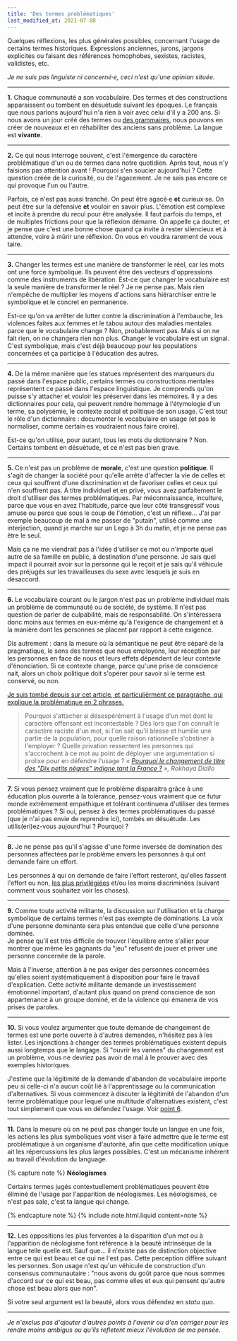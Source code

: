 ```yaml
---
title: 'Des termes problématiques'
last_modified_at: 2021-07-08
---
```


Quelques réflexions, les plus générales possibles, concernant l'usage de certains termes historiques. Expressions anciennes, jurons, jargons explicites ou faisant des références homophobes, sexistes, racistes, validistes, etc.

_Je ne suis pas linguiste ni concerné·e, ceci n'est qu'une opinion située._

---

<strong id="p1">1.</strong> Chaque communauté a son vocabulaire. Des termes et des constructions apparaissent ou tombent en désuétude suivant les époques. Le français que nous parlons aujourd'hui n'a rien à voir avec celui d'il y a 200 ans. Si nous avons un jour créé des termes ou [des grammaires](/notes/2017-10-mon-propre-guide-d-ecriture-inclusive/), nous pouvons en créer de nouveaux et en réhabiliter des anciens sans problème. La langue est **vivante**.

---

<strong id="p2">2.</strong> Ce qui nous interroge souvent, c'est l'émergence du caractère problématique d'un ou de termes dans notre quotidien. Après tout, nous n'y faisions pas attention avant ! Pourquoi s'en soucier aujourd'hui ? Cette question créée de la curiosité, ou de l'agacement. Je ne sais pas encore ce qui provoque l'un ou l'autre.

Parfois, ce n'est pas aussi tranché. On peut être agacé·e **et** curieux·se. On peut être sur la défensive **et** vouloir en savoir plus. L'émotion est complexe et incite à prendre du recul pour être analysée. Il faut parfois du temps, et de multiples frictions pour que la réflexion démarre. On appelle ça douter, et je pense que c'est une bonne chose quand ça invite à rester silencieux et à attendre, voire à mûrir une réflexion. On vous en voudra rarement de vous taire.

---

<strong id="p3">3.</strong> Changer les termes est une manière de transformer le réel, car les mots ont une force symbolique. Ils peuvent être des vecteurs d'oppressions comme des instruments de libération. Est-ce que changer le vocabulaire est la seule manière de transformer le réel ? Je ne pense pas. Mais rien n'empêche de multiplier les moyens d'actions sans hiérarchiser entre le symbolique et le concret en permanence.

Est-ce qu'on va arrêter de lutter contre la discrimination à l'embauche, les violences faites aux femmes et le tabou autour des maladies mentales parce que le vocabulaire change ? Non, probablement pas. Mais si on ne fait rien, on ne changera rien non plus. Changer le vocabulaire est un signal. C'est symbolique, mais c'est déjà beaucoup pour les populations concernées et ça participe à l'éducation des autres.

---

<strong id="p4">4.</strong> De la même manière que les statues représentent des marqueurs du passé dans l'espace public, certains termes ou constructions mentales représentent ce passé dans l'espace linguistique. Je comprends qu'on puisse s'y attacher et vouloir les préserver dans les mémoires. Il y a des dictionnaires pour cela, qui peuvent rendre hommage à l'étymologie d'un terme, sa polysémie, le contexte social et politique de son usage. C'est tout le rôle d'un dictionnaire : documenter le vocabulaire en usage (et pas le normaliser, comme certain·es voudraient nous faire croire).

Est-ce qu'on utilise, pour autant, tous les mots du dictionnaire ? Non. Certains tombent en désuétude, et ce n'est pas bien grave.

---

<strong id="p5">5.</strong> Ce n'est pas un problème de **morale**, c'est une question **politique**. Il s'agit de changer la société pour qu'elle arrête d'affecter la vie de celles et ceux qui souffrent d'une discrimination et de favoriser celles et ceux qui n'en souffrent pas. À titre individuel et en privé, vous avez parfaitement le droit d'utiliser des termes problématiques. Par méconnaissance, inculture, parce que vous en avez l'habitude, parce que leur côté transgressif vous amuse ou parce que sous le coup de l'émotion, c'est un réflexe… J'ai par exemple beaucoup de mal à me passer de "putain", utilisé comme une interjection, quand je marche sur un Lego à 3h du matin, et je ne pense pas être le seul.

Mais ça ne me viendrait pas à l'idée d'utiliser ce mot ou n'importe quel autre de sa famille en public, à destination d'une personne. Je sais quel impact il pourrait avoir sur la personne qui le reçoit et je sais qu'il véhicule des préjugés sur les travailleuses du sexe avec lesquels je suis en désaccord.

---

<strong id="p6">6.</strong> Le vocabulaire courant ou le jargon n'est pas un problème individuel mais un problème de communauté ou de société, de système. Il n'est pas question de parler de culpabilité, mais de responsabilité. On s'intéressera donc moins aux termes en eux-même qu'à l'exigence de changement et à la manière dont les personnes se placent par rapport à cette exigence.

Dis autrement : dans la mesure où la sémantique ne peut être séparé de la pragmatique, le sens des termes que nous employons, leur réception par les personnes en face de nous et leurs effets dépendent de leur contexte d'énonciation. Si ce contexte change, parce qu'une prise de conscience nait, alors un choix politique doit s'opérer pour savoir si le terme est conservé, ou non.

<ins class="bloc" datetime="2020-09-18" title="Ajout du 18 septembre 2020">Je suis tombé depuis sur cet article, et particulièrment ce paragraphe, qui explique la problématique en 2 phrases.</ins>

> Pourquoi s'attacher si désespérément à l'usage d'un mot dont le caractère offensant est incontestable ? Dès lors que l'on connaît le caractère raciste d'un mot, si l'on sait qu'il blesse et humilie une partie de la population, pour quelle raison rationnelle s'obstiner à l'employer ? Quelle privation ressentent les personnes qui s'accrochent à ce mot au point de déployer une argumentation si prolixe pour en défendre l'usage ? <cite>« [Pourquoi le changement de titre des "Dix petits nègres" indigne tant la France ?](http://www.slate.fr/story/194546/agatha-christie-dix-ptits-negres-rebaptise-ils-etaient-dix-pourquoi-france-accrocher-desesperement-racisme) », Rokhaya Diallo</cite>

---

<strong id="p7">7.</strong> Si vous pensez vraiment que le problème disparaitra grâce à une éducation plus ouverte à la tolérance, pensez-vous vraiment que ce futur monde extrêmement empathique et tolérant continuera d'utiliser des termes problématiques ? Si oui, pensez à des termes problématiques du passé (que je n'ai pas envie de reprendre ici), tombés en désuétude. Les utilis(eri)ez-vous aujourd'hui ? Pourquoi ?

---

<strong id="p8">8.</strong> Je ne pense pas qu'il s'agisse d'une forme inversée de domination des personnes affectées par le problème envers les personnes à qui ont demande faire un effort.

Les personnes à qui on demande de faire l'effort resteront, qu'elles fassent l'effort ou non, [les plus privilégiées](/notes/2019-10-privileges/) et/ou les moins discriminées (suivant comment vous souhaitez voir les choses).

---

<strong id="p9">9.</strong> Comme toute activité militante, la discussion sur l'utilisation et la charge symbolique de certains termes n'est pas exempte de dominations. La voix d'une personne dominante sera plus entendue que celle d'une personne dominée.  
Je pense qu'il est très difficile de trouver l'équilibre entre s'allier pour montrer que même les gagnants du "jeu" refusent de jouer et priver une personne concernée de la parole.

Mais à l'inverse, attention à ne pas exiger des personnes concernées qu'elles soient systématiquement à disposition pour faire le travail d'explication. Cette activité militante demande un investissement émotionnel important, d'autant plus quand on prend conscience de son appartenance à un groupe dominé, et de la violence qui émanera de vos prises de paroles.

---

<strong id="p10">10.</strong> Si vous voulez argumenter que toute demande de changement de termes est une porte ouverte à d'autres demandes, n'hésitez pas à les lister. Les injonctions à changer des termes problématiques existent depuis aussi longtemps que le langage. Si "ouvrir les vannes" du changement est un problème, vous ne devriez pas avoir de mal à le prouver avec des exemples historiques.

J'estime que la légitimité de la demande d'abandon de vocabulaire importe peu si celle-ci n'a aucun coût lié à l'apprentissage ou la communication d'alternatives. Si vous commencez à discuter la légitimité de l'abandon d'un terme problématique pour lequel une multitude d'alternatives existent, c'est tout simplement que vous en défendez l'usage. Voir [point 6](#p6).

---

<strong id="p11">11.</strong> Dans la mesure où on ne peut pas changer toute un langue en une fois, les actions les plus symboliques vont viser à faire admettre que le terme est problématique à un organisme d'autorité, afin que cette modification unique ait les répercussions les plus larges possibles. C'est un mécanisme inhérent au travail d'évolution du language.

{% capture note %} **Néologismes**

Certains termes jugés contextuellement problématiques peuvent être éliminé de l'usage par l'apparition de néologismes. Les néologismes, ce n'est pas sale, c'est ta langue qui change.

{% endcapture note %} {% include note.html.liquid content=note %}

---

<strong id="p12">12.</strong> Les oppositions les plus ferventes à la disparition d'un mot ou à l'apparition de néologisme font référence à la beauté intrinsèque de la langue telle quelle est. Sauf que… il n'existe pas de distinction objective entre ce qui est beau et ce qui ne l'est pas. Cette perception diffère suivant les personnes. Son usage n'est qu'un véhicule de construction d'un consensus communautaire : "nous avons du goût parce que nous sommes d'accord sur ce qui est beau, pas comme elles et eux qui pensent qu'autre chose est beau alors que non".

Si votre seul argument est la beauté, alors vous défendez en <i lang="latin">statu quo</i>.

---

_Je n'exclus pas d'ajouter d'autres points à l'avenir ou d'en corriger pour les rendre moins ambigus ou qu'ils refletent mieux l'évolution de ma pensée._
